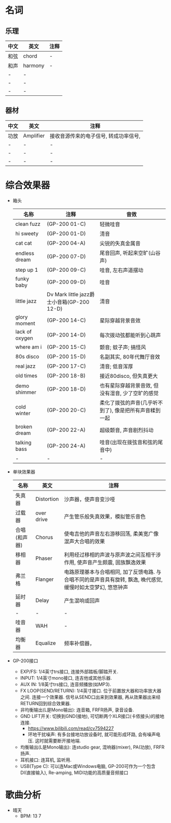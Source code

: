 # 名词
## 乐理
|中文|英文|注释|
|-|-|-|
|和弦|chord|-|
|和声|harmony|-|
|-|-|
|-|-|
|-|-|

## 器材
|中文|英文|注释|
|-|-|-|
|功放|Amplifier|接收音源传来的电子信号, 转成功率信号, |
|-|-|-|
|-|-|-|
|-|-|-|

# 综合效果器

* 箱头

    |名称|注释|音效|
    |-|-|-|
    |clean fuzz|(GP-200 01-C)|轻微哇音|
    |hi sweety|(GP-200 01-D)|清音|
    |cat cat|(GP-200 04-A)|尖锐的失真金属音|
    |endless dream|(GP-200 07-D)|尾音回声, 听起来空旷(山谷声)|
    |step up 1|(GP-200 09-C)|哇音, 左右声道摆动|
    |funky baby|(GP-200 09-D)|哇音|
    |little jazz|Dv Mark little jazz爵士小音箱(GP-200 12-D)|清音|
    |glory moment|(GP-200 14-C) |星际穿越背景音效|
    |lack of oxygen|(GP-200 14-D) |每次拨动弦都能听到心跳声|
    |where am i|(GP-200 15-C)|颤音; 蚊子声; 搞怪风|
    |80s disco|(GP-200 15-D)|名副其实, 80年代舞厅音效|
    |real jazz|(GP-200 17-C)|清音; 低音浑厚|
    |old times|(GP-200 18-B)|接近80disco, 但失真更大|
    |demo shimmer|(GP-200 18-D) |也有星际穿越背景音效, 但没有湿音, 少了空旷的感觉|
    |cold winter|(GP-200 20-C) |柔化了拨弦的声音(几乎听不到了), 像是把所有声音糅到一起|
    |broken dream|(GP-200 22-A) |超级颤音, 声音剧烈抖动|
    |talking bass|(GP-200 24-A) |哇音(出现在拨弦音和弦的尾音中)|
    |-|-|-|

* 单块效果器

    |名称|英文|注释|
    |-|-|-|
    |失真器|Distortion|沙声器，使声音变沙哑|
    |过载器|over drive|产生管乐般失真效果，模拟管乐音色|
    |合唱(和声器)|Chorus|使电吉他的声音左右游移回荡, 柔美宽广像混声大合唱的效果|
    |移相器|Phaser|利用经过移相的声波与原声波之间互相干涉作用, 使声音产生颇震, 固族飘逸效果|
    |弗兰格|Flanger|电路原理基本与合唱相同, 加了反馈电路. 与合唱不同的是声音具有旋转, 飘逸, 晚代感觉, 缓慢时如太空梦幻, 悠悠钟声|
    |延时器|Delay|产生混响或回声|
    |-|-|-|
    |哇音器|WAH|-|
    |均衡器|Equalize|频率补偿器，|

* GP-200接口
    * EXP/FS: 1/4英寸trs接口, 连接外部踏板/脚踏开关. 
    * INPUT: 1/4英寸mono接口, 连吉他或其他乐器. 
    * AUX IN: 1/8英寸trs接口, 连音频播放(如MP3). 
    * FX LOOP(SEND/RETURN): 1/4英寸接口. 位于前置放大器和功率放大器之间. 连接一个效果器. 信号从SEND口出来到效果器, 再从效果器出来经RETURN回到综合效果器. 
    * 非均衡输出(L是Mono输出): 连音箱, FRFR扬声, 录音设备. 
    * GND LIFT开关: 切换到GND(接地), 可切断两个XLR接口(卡侬接头)的接地连接. 
        * https://www.bilibili.com/read/cv7594227
        * 环地干扰噪声: 有多台接地功放设备时, 就可能形成环路, 会有噪声电压. 这时就需要断开接地端. 
    * 均衡输出(L是Mono输出): 连studio gear, 混响器(mixer), PA(功放), FRFR扬声. 
    * 耳机接口: 连耳机, 监听用. 
    * USB(Type C): 可以连Mac或Windows电脑, GP-200可作为一个包含DI(直接输入), Re-amping, MIDI功能的高质量音频接口


# 歌曲分析
* 晴天
    * BPM: 13 7